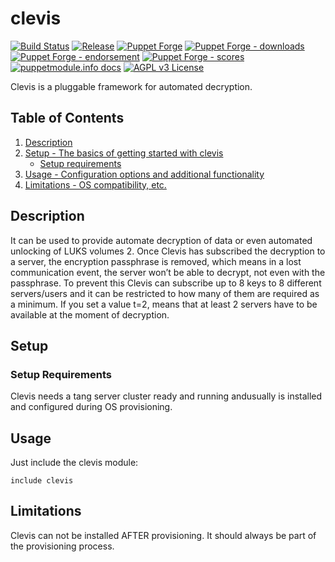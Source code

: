 # clevis

[![Build Status](https://github.com/voxpupuli/puppet-clevis/workflows/CI/badge.svg)](https://github.com/voxpupuli/puppet-clevis/actions?query=workflow%3ACI)
[![Release](https://github.com/voxpupuli/puppet-clevis/actions/workflows/release.yml/badge.svg)](https://github.com/voxpupuli/puppet-clevis/actions/workflows/release.yml)
[![Puppet Forge](https://img.shields.io/puppetforge/v/puppet/clevis.svg)](https://forge.puppetlabs.com/puppet/clevis)
[![Puppet Forge - downloads](https://img.shields.io/puppetforge/dt/puppet/clevis.svg)](https://forge.puppetlabs.com/puppet/clevis)
[![Puppet Forge - endorsement](https://img.shields.io/puppetforge/e/puppet/clevis.svg)](https://forge.puppetlabs.com/puppet/clevis)
[![Puppet Forge - scores](https://img.shields.io/puppetforge/f/puppet/clevis.svg)](https://forge.puppetlabs.com/puppet/clevis)
[![puppetmodule.info docs](http://www.puppetmodule.info/images/badge.png)](http://www.puppetmodule.info/m/puppet-clevis)
[![AGPL v3 License](https://img.shields.io/github/license/voxpupuli/puppet-clevis.svg)](LICENSE)

Clevis is a pluggable framework for automated decryption.

## Table of Contents

1. [Description](#description)
1. [Setup - The basics of getting started with clevis](#setup)
    * [Setup requirements](#setup-requirements)
1. [Usage - Configuration options and additional functionality](#usage)
1. [Limitations - OS compatibility, etc.](#limitations)

## Description

It can be used to provide automate decryption of data or even automated
unlocking of LUKS volumes 2.
Once Clevis has subscribed the decryption to a server, the encryption
passphrase is removed, which means in a lost communication event, the
server won’t be able to decrypt, not even with the passphrase.
To prevent this Clevis can subscribe up to 8 keys to 8 different servers/users and it can be
restricted to how many of them are required as a minimum. If you set a value t=2, means
that at least 2 servers have to be available at the moment of decryption.

## Setup

### Setup Requirements

Clevis needs a tang server cluster ready and running andusually is installed and configured
during OS provisioning.

## Usage

Just include the clevis module:

```puppet
include clevis
```

## Limitations

Clevis can not be installed AFTER provisioning.
It should always be part of the provisioning process.

